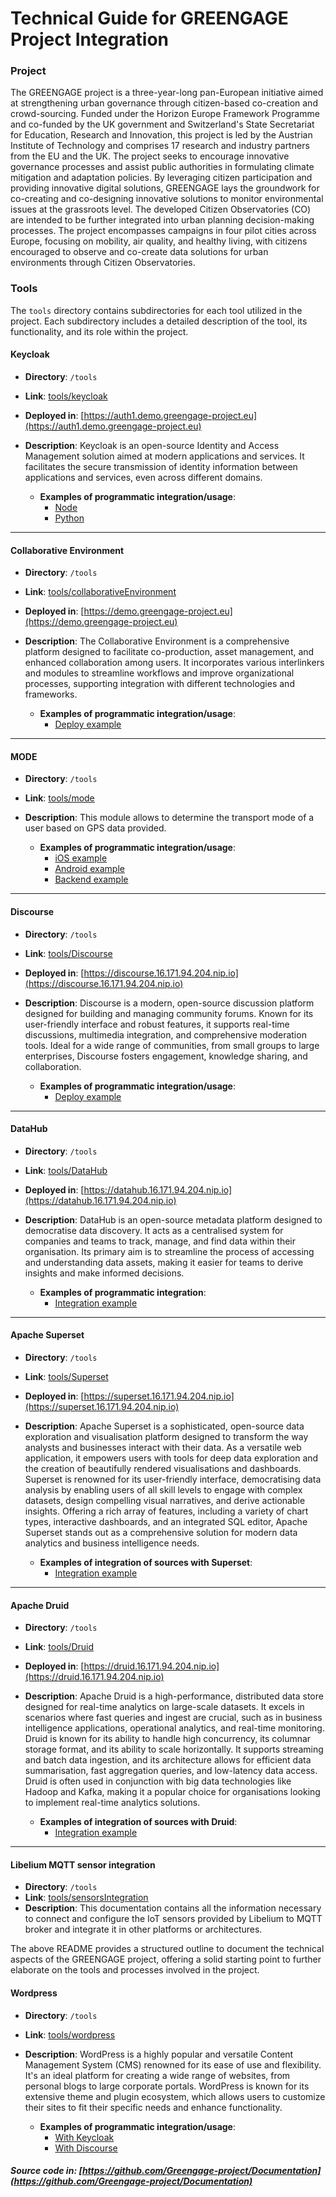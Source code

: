 # Technical Guide for GREENGAGE Project Integration

### Project

The GREENGAGE project is a three-year-long pan-European initiative aimed at strengthening urban governance through citizen-based co-creation and crowd-sourcing. Funded under the Horizon Europe Framework Programme and co-funded by the UK government and Switzerland's State Secretariat for Education, Research and Innovation, this project is led by the Austrian Institute of Technology and comprises 17 research and industry partners from the EU and the UK. The project seeks to encourage innovative governance processes and assist public authorities in formulating climate mitigation and adaptation policies. By leveraging citizen participation and providing innovative digital solutions, GREENGAGE lays the groundwork for co-creating and co-designing innovative solutions to monitor environmental issues at the grassroots level. The developed Citizen Observatories (CO) are intended to be further integrated into urban planning decision-making processes. The project encompasses campaigns in four pilot cities across Europe, focusing on mobility, air quality, and healthy living, with citizens encouraged to observe and co-create data solutions for urban environments through Citizen Observatories.

### Tools

The `tools` directory contains subdirectories for each tool utilized in the project. Each subdirectory includes a detailed description of the tool, its functionality, and its role within the project.

#### Keycloak

- **Directory**: `/tools`
- **Link**: [tools/keycloak](tools/keycloak)
- **Deployed in**: [https://auth1.demo.greengage-project.eu](https://auth1.demo.greengage-project.eu)
- **Description**: Keycloak is an open-source Identity and Access Management solution aimed at modern applications and services. It facilitates the secure transmission of identity information between applications and services, even across different domains.

  - **Examples of programmatic integration/usage**:
    - [Node](tools/keycloak/examples#node)
    - [Python](tools/keycloak/examples#python)

---

#### Collaborative Environment

- **Directory**: `/tools`
- **Link**: [tools/collaborativeEnvironment](tools/collaborativeEnvironment)
- **Deployed in**: [https://demo.greengage-project.eu](https://demo.greengage-project.eu)
- **Description**: The Collaborative Environment is a comprehensive platform designed to facilitate co-production, asset management, and enhanced collaboration among users. It incorporates various interlinkers and modules to streamline workflows and improve organizational processes, supporting integration with different technologies and frameworks.

  - **Examples of programmatic integration/usage**:
    - [Deploy example](tools/collaborativeEnvironment/examples)

---

#### MODE

- **Directory**: `/tools`
- **Link**: [tools/mode](tools/mode)
- **Description**: This module allows to determine the transport mode of a user based on GPS data provided.

  - **Examples of programmatic integration/usage**:
    - [iOS example](tools/mode/examples/ios)
    - [Android example](tools/mode/examples/android)
    - [Backend example](tools/mode/examples/backend)

---

#### Discourse

- **Directory**: `/tools`
- **Link**: [tools/Discourse](tools/Discourse)
- **Deployed in**: [https://discourse.16.171.94.204.nip.io](https://discourse.16.171.94.204.nip.io)
- **Description**: Discourse is a modern, open-source discussion platform designed for building and managing community forums. Known for its user-friendly interface and robust features, it supports real-time discussions, multimedia integration, and comprehensive moderation tools. Ideal for a wide range of communities, from small groups to large enterprises, Discourse fosters engagement, knowledge sharing, and collaboration.

  - **Examples of programmatic integration/usage**:
    - [Deploy example](tools/Discourse/examples)

---

#### DataHub

- **Directory**: `/tools`
- **Link**: [tools/DataHub](tools/datahub)
- **Deployed in**: [https://datahub.16.171.94.204.nip.io](https://datahub.16.171.94.204.nip.io)
- **Description**: DataHub is an open-source metadata platform designed to democratise data discovery. It acts as a centralised system for companies and teams to track, manage, and find data within their organisation. Its primary aim is to streamline the process of accessing and understanding data assets, making it easier for teams to derive insights and make informed decisions.

  - **Examples of programmatic integration**:
    - [Integration example](tools/datahub/examples)

---

#### Apache Superset

- **Directory**: `/tools`
- **Link**: [tools/Superset](tools/superset)
- **Deployed in**: [https://superset.16.171.94.204.nip.io](https://superset.16.171.94.204.nip.io)
- **Description**: Apache Superset is a sophisticated, open-source data exploration and visualisation platform designed to transform the way analysts and businesses interact with their data. As a versatile web application, it empowers users with tools for deep data exploration and the creation of beautifully rendered visualisations and dashboards. Superset is renowned for its user-friendly interface, democratising data analysis by enabling users of all skill levels to engage with complex datasets, design compelling visual narratives, and derive actionable insights. Offering a rich array of features, including a variety of chart types, interactive dashboards, and an integrated SQL editor, Apache Superset stands out as a comprehensive solution for modern data analytics and business intelligence needs.

  - **Examples of integration of sources with Superset**:
    - [Integration example](tools/superset/examples)

---

#### Apache Druid

- **Directory**: `/tools`
- **Link**: [tools/Druid](tools/druid)
- **Deployed in**: [https://druid.16.171.94.204.nip.io](https://druid.16.171.94.204.nip.io)
- **Description**: Apache Druid is a high-performance, distributed data store designed for real-time analytics on large-scale datasets. It excels in scenarios where fast queries and ingest are crucial, such as in business intelligence applications, operational analytics, and real-time monitoring. Druid is known for its ability to handle high concurrency, its columnar storage format, and its ability to scale horizontally. It supports streaming and batch data ingestion, and its architecture allows for efficient data summarisation, fast aggregation queries, and low-latency data access. Druid is often used in conjunction with big data technologies like Hadoop and Kafka, making it a popular choice for organisations looking to implement real-time analytics solutions.

  - **Examples of integration of sources with Druid**:
    - [Integration example](tools/druid/examples)

---

#### Libelium MQTT sensor integration

- **Directory**: `/tools`
- **Link**: [tools/sensorsIntegration](tools/sensorsIntegration)
- **Description**: This documentation contains all the information necessary to connect and configure the IoT sensors provided by Libelium to MQTT broker and integrate it in other platforms or architectures.

The above README provides a structured outline to document the technical aspects of the GREENGAGE project, offering a solid starting point to further elaborate on the tools and processes involved in the project.

#### Wordpress

- **Directory**: `/tools`
- **Link**: [tools/wordpress](tools/wordpress)
- **Description**: WordPress is a highly popular and versatile Content Management System (CMS) renowned for its ease of use and flexibility. It's an ideal platform for creating a wide range of websites, from personal blogs to large corporate portals. WordPress is known for its extensive theme and plugin ecosystem, which allows users to customize their sites to fit their specific needs and enhance functionality.

  - **Examples of programmatic integration/usage**:
    - [With Keycloak](tools/wordpress/integration/#wpKeycloak)
    - [With Discourse](tools/wordpress/integration/#wpdiscourse)

##### Source code in: [https://github.com/Greengage-project/Documentation](https://github.com/Greengage-project/Documentation)
